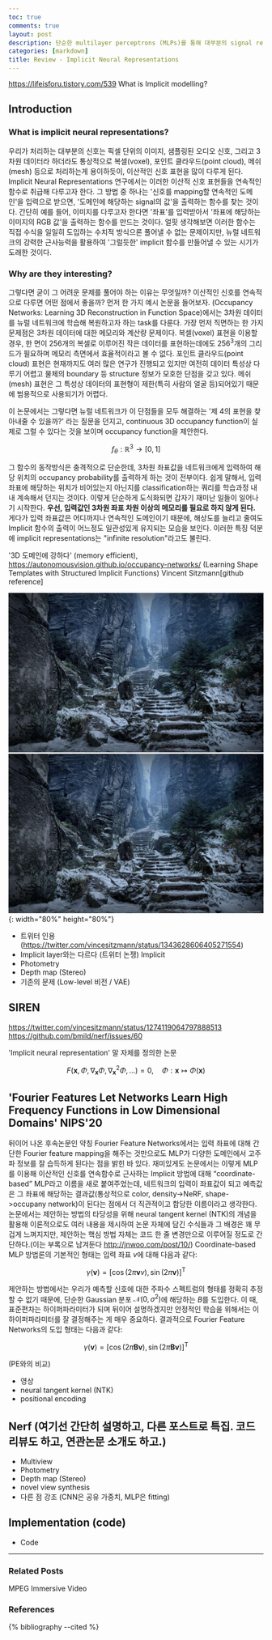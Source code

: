 ```yaml
---
toc: true
comments: true
layout: post
description: 단순한 multilayer perceptrons (MLPs)를 통해 대부분의 signal representations를 근사하는 방법으로, 최근 여러 vision task에서 압도적인 성능으로 대표 방법이 되어가고 있는 'implicit neural representations' 계열의 대표 논문들에 대하여 서술한다.  
categories: [markdown]
title: Review - Implicit Neural Representations 
---
```


https://lifeisforu.tistory.com/539 What is Implicit modelling? 

## Introduction
### What is implicit neural representations?
우리가 처리하는 대부분의 신호는 픽셀 단위의 이미지, 샘플링된 오디오 신호, 그리고 3차원 데이터라 하더라도 통상적으로 복셀(voxel), 포인트 클라우드(point cloud), 메쉬(mesh) 등으로 처리하는게 용이하듯이, 이산적인 신호 표현을 많이 다루게 된다. Implicit Neural Representations 연구에서는 이러한 이산적 신호 표현들을 연속적인 함수로 취급해 다루고자 한다. 그 방법 중 하나는 '신호를 mapping할 연속적인 도메인'을 입력으로 받으면, '도메인에 해당하는 signal의 값'을 출력하는 함수를 찾는 것이다. 간단히 예를 들어, 이미지를 다루고자 한다면 '좌표'를 입력받아서 '좌표에 해당하는 이미지의 RGB 값'을 출력하는 함수를 만드는 것이다. 얼핏 생각해보면 이러한 함수는 직접 수식을 일일히 도입하는 수치적 방식으론 풀어낼 수 없는 문제이지만, 뉴럴 네트워크의 강력한 근사능력을 활용하여 '그럴듯한' implicit 함수를 만들어낼 수 있는 시기가 도래한 것이다.

### Why are they interesting?
그렇다면 굳이 그 어려운 문제를 풀어야 하는 이유는 무엇일까? 이산적인 신호를 연속적으로 다루면 어떤 점에서 좋을까? 먼저 한 가지 예시 논문을 들어보자. (Occupancy Networks: Learning 3D Reconstruction in Function Space)에서는 3차원 데이터를 뉴럴 네트워크에 학습해 복원하고자 하는 task를 다룬다. 가장 먼저 직면하는 한 가지 문제점은 3차원 데이터에 대한 메모리와 계산량 문제이다. 복셀(voxel) 표현을 이용할 경우, 한 면이 256개의 복셀로 이루어진 작은 데이터를 표현하는데에도 $256^{3}$개의 그리드가 필요하며 메모리 측면에서 효율적이라고 볼 수 없다. 포인트 클라우드(point cloud) 표현은 현재까지도 여러 많은 연구가 진행되고 있지만 여전히 데이터 특성상 다루기 어렵고 물체의 boundary 등 structure 정보가 모호한 단점을 갖고 있다. 메쉬(mesh) 표현은 그 특성상 데이터의 표현형이 제한(특히 사람의 얼굴 등)되어있기 때문에 범용적으로 사용되기가 어렵다. 

이 논문에서는 그렇다면 뉴럴 네트워크가 이 단점들을 모두 해결하는 '제 4의 표현을 찾아내줄 수 있을까?' 라는 질문을 던지고, continuous 3D occupancy function이 실제로 그럴 수 있다는 것을 보이며 occupancy function을 제안한다.

$$f_{\theta}: \mathbb{R}^{3} \rightarrow[0,1]$$

그 함수의 동작방식은 충격적으로 단순한데, 3차원 좌표값을 네트워크에게 입력하여 해당 위치의 occupancy probability를 출력하게 하는 것이 전부이다. 쉽게 말해서, 입력 좌표에 해당하는 위치가 비어있는지 아닌지를 classification하는 쿼리를 학습과정 내내 계속해서 던지는 것이다. 이렇게 단순하게 도식화되면 갑자기 재미난 일들이 일어나기 시작한다. **우선, 입력값인 3차원 좌표 차원 이상의 메모리를 필요로 하지 않게 된다.** 게다가 입력 좌표값은 어디까지나 연속적인 도메인이기 때문에, 해상도를 늘리고 줄여도 Implicit 함수의 출력이 어느정도 일관성있게 유지되는 모습을 보인다. 이러한 특징 덕분에 implicit representations는 "infinite resolution"라고도 불린다.


'3D 도메인에 강하다' (memory efficient), https://autonomousvision.github.io/occupancy-networks/
(Learning Shape Templates with Structured Implicit Functions)
Vincent Sitzmann[github reference]

![](/assets/images/1.png)
![](/assets/images/2.png){: width="80%" height="80%"}

- 트위터 인용 (https://twitter.com/vincesitzmann/status/1343628606405271554)
- Implicit layer와는 다르다 (트위터 논쟁)
Implicit 
- Photometry
- Depth map (Stereo)
- 기존의 문제 (Low-level 비전 / VAE)

## SIREN
https://twitter.com/vincesitzmann/status/1274119064797888513
https://github.com/bmild/nerf/issues/60

'Implicit neural representation' 말 자체를 정의한 논문

$$
F\left(\mathbf{x}, \Phi, \nabla_{\mathbf{x}} \Phi, \nabla_{\mathbf{x}}^{2} \Phi, \ldots\right)=0, \quad \Phi: \mathbf{x} \mapsto \Phi(\mathbf{x})
$$

## 'Fourier Features Let Networks Learn High Frequency Functions in Low Dimensional Domains' NIPS'20
뒤이어 나온 후속논문인 약칭 Fourier Feature Networks에서는 입력 좌표에 대해 간단한 Fourier feature mapping을 해주는 것만으로도 MLP가 다양한 도메인에서 고주파 정보를 잘 습득하게 된다는 점을 밝힌 바 있다. 재미있게도 논문에서는 이렇게 MLP를 이용해 이산적인 신호를 연속함수로 근사하는 Implicit 방법에 대해 “coordinate-based” MLP라고 이름을 새로 붙여주었는데, 네트워크의 입력이 좌표값이 되고 예측값은 그 좌표에 해당하는 결과값(통상적으로 color, density->NeRF, shape->occupany network)이 된다는 점에서 더 직관적이고 합당한 이름이라고 생각한다. 논문에서는 제안하는 방법의 타당성을 위해 neural tangent kernel (NTK)의 개념을 활용해 이론적으로도 여러 내용을 제시하여 논문 자체에 담긴 수식들과 그 배경은 꽤 무겁게 느껴지지만, 제안하는 핵심 방법 자체는 코드 한 줄 변경만으로 이루어질 정도로 간단하다.(이는 부록으로 남겨둔다 http://jnwoo.com/post/10/) Coordinate-based MLP 방법론의 기본적인 형태는 입력 좌표 $v$에 대해 다음과 같다:

$$
\gamma(\mathbf{v})=[\cos (2 \pi \mathbf{v} v), \sin (2 \pi \mathbf{v})]^{\mathrm{T}}
$$

제안하는 방법에서는 우리가 예측할 신호에 대한 주파수 스펙트럼의 형태를 정확히 추정할 수 없기 때문에, 단순한 Gaussian 분포 $\mathcal{N}\left(0, \sigma^{2}\right)$에 해당하는 $B$를 도입한다. 이 때, 표준편차는 하이퍼파라미터가 되며 뒤이어 설명하겠지만 안정적인 학습을 위해서는 이 하이퍼파라미터를 잘 결정해주는 게 매우 중요하다. 결과적으로 Fourier Feature Networks의 도입 형태는 다음과 같다:

$$
\gamma(\mathbf{v})=[\cos (2 \pi \mathbf{B} \mathbf{v}), \sin (2 \pi \mathbf{B} \mathbf{v})]^{\mathrm{T}}
$$


(PE와의 비교)


- 영상
- neural tangent kernel (NTK)
- positional encoding

## Nerf (여기선 간단히 설명하고, 다른 포스트로 특집.   코드리뷰도 하고, 연관논문 소개도 하고.)
- Multiview
- Photometry
- Depth map (Stereo)
- novel view synthesis 
- 다른 점 강조 (CNN은 공유 가중치, MLP은 fitting)


## Implementation (code)
- Code


---
### Related Posts
MPEG Immersive Video


### References
{% bibliography --cited %}